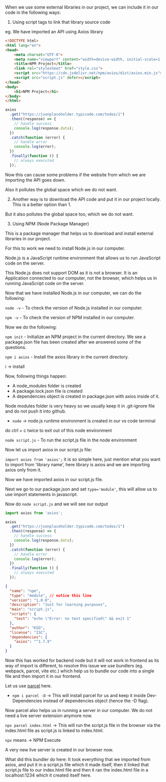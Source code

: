 When we use some external libraries in our project, we can include it in our code in the following ways:

1. Using script tags to link that library source code

eg. We have imported an API using Axios library

```html
<!DOCTYPE html>
<html lang="en">
<head>
    <meta charset="UTF-8">
    <meta name="viewport" content="width=device-width, initial-scale=1.0">
    <title>NPM Project</title>
    <link rel="stylesheet" href="style.css">
    <script src="https://cdn.jsdelivr.net/npm/axios/dist/axios.min.js"></script>
    <script src="script.js" defer></script>
</head>
<body>
    <h1>NPM Project</h1>
</body>
</html>
```

```js
axios
  .get("https://jsonplaceholder.typicode.com/todos/1")
  .then((response) => {
    // handle success
    console.log(response.data);
  })
  .catch(function (error) {
    // handle error
    console.log(error);
  })
  .finally(function () {
    // always executed
  });

```

Now this can cause some problems if the website from which we are importing the API goes down.

Also it pollutes the global space which we do not want.

2. Another way is to download the API code and put it in our project locally. This is a better option than 1.

But it also pollutes the global space too, which we do not want.

3. Using NPM (Node Package Manager)

This is a package manager that helps us to download and install external libraries in our project.

For this to work we need to install Node.js in our computer.

Node.js is a JavaScript runtime environment that allows us to run JavaScript code on the server.

This Node.js does not support DOM as it is not a browser. It is an Application connected to our computer, not the browser, which helps us in running JavaScript code on the server.

Now that we have installed Node.js in our computer, we can do the following:

`node -v` - To check the version of Node.js installed in our computer.

`npm -v` - To check the version of NPM installed in our computer.

Now we do the following:

`npm init` - Initialize an NPM project in the current directory. We see a package.json file has been created after we answered some of the questions.

`npm i axios` - Install the axios library in the current directory.

i -> install

Now, following things happen:

- A node_modules folder is created
- A package.lock.json file is created
- A dependencies object is created in package.json with axios inside of it.

Node modules folder is very heavy so we usually keep it in .git-ignore file and do not push it into github.

- `node` -> node.js runtime environment is created in our vs code terminal

do ctrl + c twice to exit out of this node environment

`node script.js` - To run the script.js file in the node environment

Now let us import axios in our script.js file: 

`import axios from 'axios';` it is so simple here, just mention what you want to import from 'library name', here library is axios and we are importing axios only from it.

Now we have imported axios in our script.js file.

Next we go to our package.json and set `type='module'`, this will allow us to use import statements in javascript.

Now do `node script.js` and we will see our output

```js
import axios from 'axios';

axios
  .get("https://jsonplaceholder.typicode.com/todos/1")
  .then((response) => {
    // handle success
    console.log(response.data);
  })
  .catch(function (error) {
    // handle error
    console.log(error);
  })
  .finally(function () {
    // always executed
  });

```

```json
{
  "name": "npm",
  "type": "module", // notice this line
  "version": "1.0.0",
  "description": "Just for learning purposes",
  "main": "script.js",
  "scripts": {
    "test": "echo \"Error: no test specified\" && exit 1"
  },
  "author": "KSD",
  "license": "ISC",
  "dependencies": {
    "axios": "^1.7.9"
  }
}

```

Now this has worked for backend node but it will not work in frontend as its way of import is different, to resolve this issue we use bundlers (eg. webpack, parcel, vite etc.) which help us to bundle our code into a single file and then import it in our frontend.

Let us use [parcel](https://parceljs.org/) here.

- `npm i parcel -D` -> This will install parcel for us and keep it inside Dev-Dependencies instead of dependencies object (hence the -D flag).

Now parcel also helps us in running a server in our computer. We do not need a live server extension anymore now.

`npx parcel index.html` -> This will run the script.js file in the browser via the index.html file as script.js is linked to index.html.

`npx` means -> NPM Execute

A very new live server is created in our browser now.

What did this bundler do here: It took everything that we imported from axios, and put it in a script.js file which it made itself, then it linked that script.js file to our index.html file and then it ran the index.html file in a localhost:1234 which it created itself here. 


